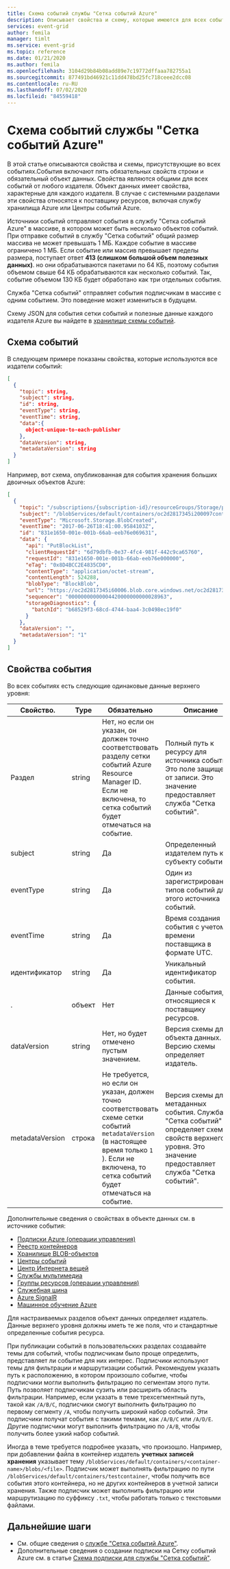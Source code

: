 ```yaml
---
title: Схема событий службы "Сетка событий Azure"
description: Описывает свойства и схему, которые имеются для всех событий.События включают пять обязательных свойств строки и обязательный объект данных.
services: event-grid
author: femila
manager: timlt
ms.service: event-grid
ms.topic: reference
ms.date: 01/21/2020
ms.author: femila
ms.openlocfilehash: 3104d29b84b08add89e7c19772dffaaa782755a1
ms.sourcegitcommit: 877491bd46921c11dd478bd25fc718ceee2dcc08
ms.contentlocale: ru-RU
ms.lasthandoff: 07/02/2020
ms.locfileid: "84559418"
---
```

# <a name="azure-event-grid-event-schema"></a>Схема событий службы "Сетка событий Azure"

В этой статье описываются свойства и схемы, присутствующие во всех событиях.События включают пять обязательных свойств строки и обязательный объект данных. Свойства являются общими для всех событий от любого издателя. Объект данных имеет свойства, характерные для каждого издателя. В случае с системными разделами эти свойства относятся к поставщику ресурсов, включая службу хранилища Azure или Центры событий Azure.

Источники событий отправляют события в службу "Сетка событий Azure" в массиве, в котором может быть несколько объектов событий. При отправке событий в службу "Сетка событий" общий размер массива не может превышать 1 МБ. Каждое событие в массиве ограничено 1 МБ. Если событие или массив превышает пределы размера, поступает ответ **413 (слишком большой объем полезных данных)**. но они обрабатываются пакетами по 64 КБ, поэтому события объемом свыше 64 КБ обрабатываются как несколько событий. Так, событие объемом 130 КБ будет обработано как три отдельных события.

Служба "Сетка событий" отправляет события подписчикам в массиве с одним событием. Это поведение может измениться в будущем.

Схему JSON для события сетки событий и полезные данные каждого издателя Azure вы найдете в [хранилище схемы событий](https://github.com/Azure/azure-rest-api-specs/tree/master/specification/eventgrid/data-plane).

## <a name="event-schema"></a>Схема событий

В следующем примере показаны свойства, которые используются все издатели событий:

```json
[
  {
    "topic": string,
    "subject": string,
    "id": string,
    "eventType": string,
    "eventTime": string,
    "data":{
      object-unique-to-each-publisher
    },
    "dataVersion": string,
    "metadataVersion": string
  }
]
```

Например, вот схема, опубликованная для события хранения больших двоичных объектов Azure:

```json
[
  {
    "topic": "/subscriptions/{subscription-id}/resourceGroups/Storage/providers/Microsoft.Storage/storageAccounts/xstoretestaccount",
    "subject": "/blobServices/default/containers/oc2d2817345i200097container/blobs/oc2d2817345i20002296blob",
    "eventType": "Microsoft.Storage.BlobCreated",
    "eventTime": "2017-06-26T18:41:00.9584103Z",
    "id": "831e1650-001e-001b-66ab-eeb76e069631",
    "data": {
      "api": "PutBlockList",
      "clientRequestId": "6d79dbfb-0e37-4fc4-981f-442c9ca65760",
      "requestId": "831e1650-001e-001b-66ab-eeb76e000000",
      "eTag": "0x8D4BCC2E4835CD0",
      "contentType": "application/octet-stream",
      "contentLength": 524288,
      "blobType": "BlockBlob",
      "url": "https://oc2d2817345i60006.blob.core.windows.net/oc2d2817345i200097container/oc2d2817345i20002296blob",
      "sequencer": "00000000000004420000000000028963",
      "storageDiagnostics": {
        "batchId": "b68529f3-68cd-4744-baa4-3c0498ec19f0"
      }
    },
    "dataVersion": "",
    "metadataVersion": "1"
  }
]
```

## <a name="event-properties"></a>Свойства события

Во всех событиях есть следующие одинаковые данные верхнего уровня:

| Свойство. | Type | Обязательно | Описание |
| -------- | ---- | -------- | ----------- |
| Раздел | string | Нет, но если он указан, он должен точно соответствовать разделу сетки событий Azure Resource Manager ID. Если не включена, то сетка событий будет отмечаться на событие. | Полный путь к ресурсу для источника событий. Это поле защищено от записи. Это значение предоставляет служба "Сетка событий". |
| subject | string | Да | Определенный издателем путь к субъекту событий. |
| eventType | string | Да | Один из зарегистрированных типов событий для этого источника событий. |
| eventTime | string | Да | Время создания события с учетом времени поставщика в формате UTC. |
| идентификатор | string | Да | Уникальный идентификатор события. |
| . | объект | Нет | Данные события, относящиеся к поставщику ресурсов. |
| dataVersion | string | Нет, но будет отмечено пустым значением. | Версия схемы для объекта данных. Версию схемы определяет издатель. |
| metadataVersion | строка | Не требуется, но если он указан, должен точно соответствовать схеме сетки событий `metadataVersion` (в настоящее время только `1` ). Если не включена, то сетка событий будет отмечаться на событие. | Версия схемы для метаданных события. Служба "Сетка событий" определяет схему свойств верхнего уровня. Это значение предоставляет служба "Сетка событий". |

Дополнительные сведения о свойствах в объекте данных см. в источнике события:

* [Подписки Azure (операции управления)](event-schema-subscriptions.md)
* [Реестр контейнеров](event-schema-container-registry.md)
* [Хранилище BLOB-объектов](event-schema-blob-storage.md)
* [Центры событий](event-schema-event-hubs.md)
* [Центр Интернета вещей](event-schema-iot-hub.md)
* [Службы мультимедиа](../media-services/latest/media-services-event-schemas.md?toc=%2fazure%2fevent-grid%2ftoc.json)
* [Группы ресурсов (операции управления)](event-schema-resource-groups.md)
* [Служебная шина](event-schema-service-bus.md)
* [Azure SignalR](event-schema-azure-signalr.md)
* [Машинное обучение Azure](event-schema-machine-learning.md)

Для настраиваемых разделов объект данных определяет издатель. Данные верхнего уровня должны иметь те же поля, что и стандартные определенные события ресурса.

При публикации событий в пользовательских разделах создавайте темы для событий, чтобы подписчикам было проще определить, представляет ли событие для них интерес. Подписчики используют темы для фильтрации и маршрутизации событий. Рекомендуем указать путь к расположению, в котором произошло событие, чтобы подписчики могли выполнить фильтрацию по сегментам этого пути. Путь позволяет подписчикам сузить или расширить область фильтрации. Например, если указать в теме трехсегментный путь, такой как `/A/B/C`, подписчики смогут выполнить фильтрацию по первому сегменту `/A`, чтобы получить широкий набор событий. Эти подписчики получат события с такими темами, как `/A/B/C` или `/A/D/E`. Другие подписчики могут выполнить фильтрацию по `/A/B`, чтобы получить более узкий набор событий.

Иногда в теме требуется подробнее указать, что произошло. Например, при добавлении файла в контейнер издатель **учетных записей хранения** указывает тему `/blobServices/default/containers/<container-name>/blobs/<file>`. Подписчик может выполнять фильтрацию по пути `/blobServices/default/containers/testcontainer`, чтобы получить все события этого контейнера, но не других контейнеров в учетной записи хранения. Также подписчик может выполнить фильтрацию или маршрутизацию по суффиксу `.txt`, чтобы работать только с текстовыми файлами.

## <a name="next-steps"></a>Дальнейшие шаги

* См. общие сведения о [службе "Сетка событий Azure"](overview.md).
* Дополнительные сведения о создании подписки на Сетку событий Azure см. в статье [Схема подписки для службы "Сетка событий"](subscription-creation-schema.md).
